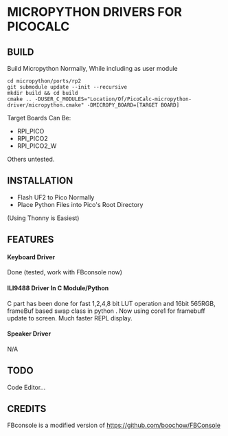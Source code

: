 # MICROPYTHON DRIVERS FOR PICOCALC

## BUILD
Build Micropython Normally, While including as user module
```
cd micropython/ports/rp2
git submodule update --init --recursive
mkdir build && cd build
cmake .. -DUSER_C_MODULES="Location/Of/PicoCalc-micropython-driver/micropython.cmake" -DMICROPY_BOARD=[TARGET BOARD]
```
Target Boards Can Be:
* RPI_PICO
* RPI_PICO2
* RPI_PICO2_W

Others untested.

## INSTALLATION
* Flash UF2 to Pico Normally
* Place Python Files into Pico's Root Directory

(Using Thonny is Easiest)

## FEATURES
#### Keyboard Driver
Done (tested, work with FBconsole now)
#### ILI9488 Driver In C Module/Python  
C part has been done for fast 1,2,4,8 bit LUT operation and 16bit 565RGB, frameBuf based swap class in python . 
Now using core1 for framebuff update to screen. Much faster REPL display.
#### Speaker Driver
N/A

## TODO
Code Editor...

## CREDITS
FBconsole is a modified version of https://github.com/boochow/FBConsole
